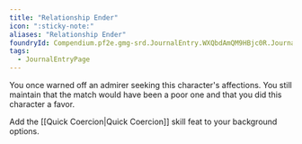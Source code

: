 ```yaml
---
title: "Relationship Ender"
icon: ":sticky-note:"
aliases: "Relationship Ender"
foundryId: Compendium.pf2e.gmg-srd.JournalEntry.WXQbdAmQM9HBjc0R.JournalEntryPage.aZMwMrfTXcqydrGp
tags:
  - JournalEntryPage
---
```

You once warned off an admirer seeking this character's affections. You still maintain that the match would have been a poor one and that you did this character a favor.

Add the [[Quick Coercion|Quick Coercion]] skill feat to your background options.